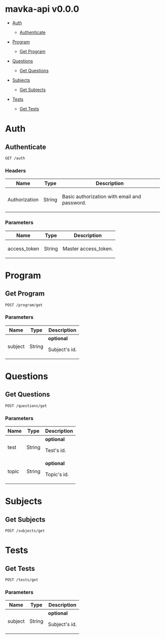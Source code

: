 # mavka-api v0.0.0



- [Auth](#auth)
	- [Authenticate](#authenticate)
	
- [Program](#program)
	- [Get Program](#get-program)
	
- [Questions](#questions)
	- [Get Questions](#get-questions)
	
- [Subjects](#subjects)
	- [Get Subjects](#get-subjects)
	
- [Tests](#tests)
	- [Get Tests](#get-tests)
	


# Auth

## Authenticate



	GET /auth

### Headers

| Name    | Type      | Description                          |
|---------|-----------|--------------------------------------|
| Authorization			| String			|  <p>Basic authorization with email and password.</p>							|

### Parameters

| Name    | Type      | Description                          |
|---------|-----------|--------------------------------------|
| access_token			| String			|  <p>Master access_token.</p>							|

# Program

## Get Program



	POST /program/get


### Parameters

| Name    | Type      | Description                          |
|---------|-----------|--------------------------------------|
| subject			| String			| **optional** <p>Subject's id.</p>							|

# Questions

## Get Questions



	POST /questions/get


### Parameters

| Name    | Type      | Description                          |
|---------|-----------|--------------------------------------|
| test			| String			| **optional** <p>Test's id.</p>							|
| topic			| String			| **optional** <p>Topic's id.</p>							|

# Subjects

## Get Subjects



	POST /subjects/get


# Tests

## Get Tests



	POST /tests/get


### Parameters

| Name    | Type      | Description                          |
|---------|-----------|--------------------------------------|
| subject			| String			| **optional** <p>Subject's id.</p>							|


